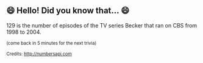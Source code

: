 ## 😄 Hello! Did you know that... 😄
129 is the number of episodes of the TV series Becker that ran on CBS from 1998 to 2004.

<sup>(come back in 5 minutes for the next trivia)</sup>


<sup>Credits: http://numbersapi.com</sup>
